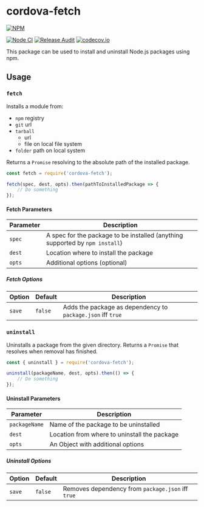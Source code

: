 <!--
#
# Licensed to the Apache Software Foundation (ASF) under one
# or more contributor license agreements.  See the NOTICE file
# distributed with this work for additional information
# regarding copyright ownership.  The ASF licenses this file
# to you under the Apache License, Version 2.0 (the
# "License"); you may not use this file except in compliance
# with the License.  You may obtain a copy of the License at
#
#   http://www.apache.org/licenses/LICENSE-2.0
#
# Unless required by applicable law or agreed to in writing,
# software distributed under the License is distributed on an
# "AS IS" BASIS, WITHOUT WARRANTIES OR CONDITIONS OF ANY
# KIND, either express or implied.  See the License for the
# specific language governing permissions and limitations
# under the License.
#
-->

# cordova-fetch

[![NPM](https://nodei.co/npm/cordova-fetch.svg?style=flat&data=n,v,u&color=blue)](https://www.npmjs.com/package/cordova-fetch)

[![Node CI](https://github.com/apache/cordova-fetch/actions/workflows/ci.yml/badge.svg?branch=master)](https://github.com/apache/cordova-fetch/actions/workflows/ci.yml?query=branch%3Amaster)
[![Release Audit](https://github.com/apache/cordova-fetch/actions/workflows/release-audit.yml/badge.svg?branch=master)](https://github.com/apache/cordova-fetch/actions/workflows/release-audit.yml?query=branch%3Amaster)
[![codecov.io](https://codecov.io/github/apache/cordova-fetch/coverage.svg?branch=master)](https://codecov.io/github/apache/cordova-fetch?branch=master)

This package can be used to install and uninstall Node.js packages using npm.

## Usage

### `fetch`

Installs a module from:

* `npm` registry
* `git` url
* `tarball`
  * url
  * file on local file system
* `folder` path on local system

Returns a `Promise` resolving to the absolute path of the installed package.

```js
const fetch = require('cordova-fetch');

fetch(spec, dest, opts).then(pathToInstalledPackage => {
    // Do something
});
```

#### Fetch Parameters

Parameter | Description
-|-
`spec` | A spec for the package to be installed (anything supported by `npm install`)
`dest` | Location where to install the package
`opts` | Additional options (optional)

##### Fetch Options

Option | Default | Description
-|-|-
`save` | `false` | Adds the package as dependency to `package.json` iff `true`

### `uninstall`

Uninstalls a package from the given directory. Returns a `Promise` that resolves when removal has finished.

```js
const { uninstall } = require('cordova-fetch');

uninstall(packageName, dest, opts).then(() => {
    // Do something
});
```

#### Uninstall Parameters

Parameter | Description
-|-
`packageName` | Name of the package to be uninstalled
`dest` | Location from where to uninstall the package
`opts` | An Object with additional options

##### Uninstall Options

Option | Default | Description
-|-|-
`save` | `false` | Removes dependency from `package.json` iff `true`
